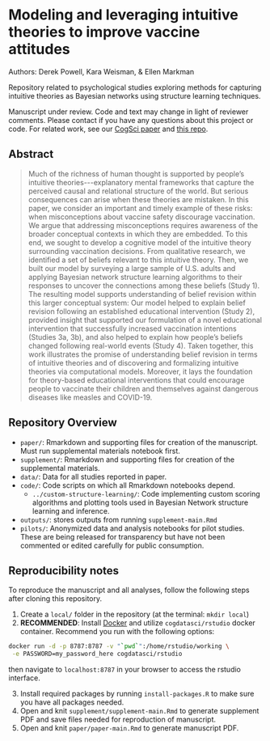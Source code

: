# Modeling and leveraging intuitive theories to improve vaccine attitudes

Authors: Derek Powell, Kara Weisman, & Ellen Markman

Repository related to psychological studies exploring methods for capturing intuitive theories as Bayesian networks using structure learning techniques.

Manuscript under review. Code and text may change in light of reviewer comments. Please contact if you have any questions about this project or code. For related work, see our [CogSci paper](https://mindmodeling.org/cogsci2018/papers/0183/0183.pdf) and [this repo](https://github.com/derekpowell/vaccbeliefs-cogsci2018).

## Abstract

> Much of the richness of human thought is supported by people’s intuitive theories---explanatory mental frameworks that capture the perceived causal and relational structure of the world. But serious consequences can arise when these theories are mistaken. In this paper, we consider an important and timely example of these risks: when misconceptions about vaccine safety discourage vaccination. We argue that addressing misconceptions requires awareness of the broader conceptual contexts in which they are embedded. To this end, we sought to develop a cognitive model of the intuitive theory surrounding vaccination decisions. From qualitative research, we identified a set of beliefs relevant to this intuitive theory. Then, we built our model by surveying a large sample of U.S. adults and applying Bayesian network structure learning algorithms to their responses to uncover the connections among these beliefs (Study 1). The resulting model supports understanding of belief revision within this larger conceptual system: Our model helped to explain belief revision following an established educational intervention (Study 2), provided insight that supported our formulation of a novel educational intervention that successfully increased vaccination intentions (Studies 3a, 3b), and also helped to explain how people’s beliefs changed following real-world events (Study 4). Taken together, this work illustrates the promise of understanding belief revision in terms of intuitive theories and of discovering and formalizing intuitive theories via computational models. Moreover, it lays the foundation for theory-based educational interventions that could encourage people to vaccinate their children and themselves against dangerous diseases like measles and COVID-19.

## Repository Overview

* `paper/`: Rmarkdown and supporting files for creation of the manuscript. Must run supplemental materials notebook first.
* `supplement/`: Rmarkdown and supporting files for creation of the supplemental materials.
* `data/`: Data for all studies reported in paper.
* `code/`: Code scripts on which all Rmarkdown notebooks depend.
  * `../custom-structure-learning/`: Code implementing custom scoring algorithms and plotting tools used in Bayesian Network structure learning and inference.
* `outputs/`: stores outputs from running `supplement-main.Rmd`
* `pilots/`: Anonymized data and analysis notebooks for pilot studies. These are being released for transparency but have not been commented or edited carefully for public consumption.

## Reproducibility notes

To reproduce the manuscript and all analyses, follow the following steps after cloning this repository.

1. Create a `local/` folder in the repository (at the terminal: `mkdir local`)
2. **RECOMMENDED**: Install [Docker](https://www.docker.com/) and utilize `cogdatasci/rstudio` docker container. Recommend you run with the following options:
```bash
docker run -d -p 8787:8787 -v "`pwd`":/home/rstudio/working \
 -e PASSWORD=my_password_here cogdatasci/rstudio
 ```
then navigate to `localhost:8787` in your browser to access the rstudio interface.

3. Install required packages by running `install-packages.R` to make sure you have all packages needed.
4. Open and knit `supplement/supplement-main.Rmd` to generate supplement PDF and save files needed for reproduction of manuscript.
5. Open and knit `paper/paper-main.Rmd` to generate manuscript PDF.
